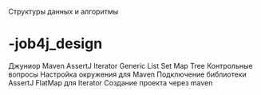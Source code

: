Структуры данных и алгоритмы
# -job4j_design
Джуниор
Maven
AssertJ
Iterator
Generic
List
Set
Map
Tree
Контрольные вопросы
Настройка окружения для Maven
Подключение библиотеки AssertJ
FlatMap для Iterator<Iterator>
Создание проекта через maven
